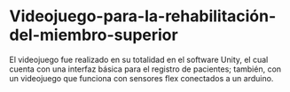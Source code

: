 # Videojuego-para-la-rehabilitación-del-miembro-superior

El videojuego fue realizado en su totalidad en el software Unity, el cual cuenta con una interfaz básica para el registro de pacientes; también, con un videojuego que funciona con sensores flex conectados a un arduino.
